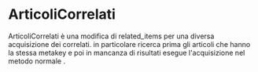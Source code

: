 # ArticoliCorrelati
 ArticoliCorrelati è una modifica di related_items per una diversa acquisizione dei correlati. in particolare ricerca prima gli articoli che hanno la stessa metakey e poi in mancanza di risultati esegue l'acquisizione nel metodo normale .
